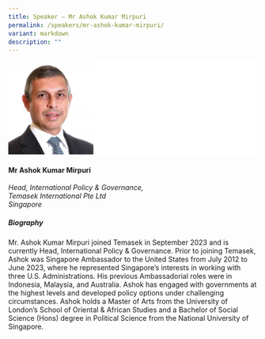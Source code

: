 ```yaml
---
title: Speaker – Mr Ashok Kumar Mirpuri
permalink: /speakers/mr-ashok-kumar-mirpuri/
variant: markdown
description: ""
---
```

![](/images/2025%20speakers/Ashok_MIRPURI.png)
#### **Mr Ashok Kumar Mirpuri**

*Head, International Policy &amp; Governance, <br>Temasek International Pte Ltd<br>Singapore*

##### **Biography**
Mr. Ashok Kumar Mirpuri joined Temasek in September 2023 and is currently Head, International Policy &amp; Governance. Prior to joining Temasek, Ashok was Singapore Ambassador to the United States from July 2012 to June 2023, where he represented Singapore’s interests in working with three U.S. Administrations. His previous Ambassadorial roles were in Indonesia, Malaysia, and Australia. Ashok has engaged with governments at the highest levels and developed policy options under challenging circumstances. Ashok holds a Master of Arts from the University of London’s School of Oriental &amp; African Studies and a Bachelor of Social Science (Hons) degree in Political Science from the National University of Singapore.
